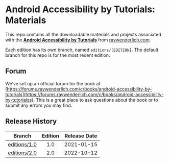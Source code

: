 # Android Accessibility by Tutorials: Materials

This repo contains all the downloadable materials and projects associated with the **[Android Accessibility by Tutorials](https://www.raywenderlich.com/books/android-accessibility-by-tutorials)** from [raywenderlich.com](https://www.raywenderlich.com).

Each edition has its own branch, named `editions/[EDITION]`. The default branch for this repo is for the most recent edition.

## Forum

We’ve set up an official forum for the book at [https://forums.raywenderlich.com/c/books/android-accessibility-by-tutorials](https://forums.raywenderlich.com/c/books/android-accessibility-by-tutorialss). This is a great place to ask questions about the book or to submit any errors you may find.

## Release History

| Branch                                                                            | Edition | Release Date |
| --------------------------------------------------------------------------------- |:-------:|:------------:|
| [editions/1.0](https://github.com/raywenderlich/acca-materials/tree/editions/1.0) | 1.0     | 2021-01-15   |
| [editions/2.0](https://github.com/raywenderlich/acca-materials/tree/editions/2.0) | 2.0     | 2022-10-12   |
